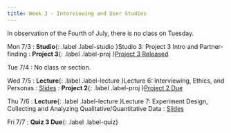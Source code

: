 ```yaml
---
title: Week 3 - Interviewing and User Studies
---
```

In observation of the Fourth of July, there is no class on Tuesday.

Mon 7/3
: **Studio**{: .label .label-studio }Studio 3: Project 3 Intro and Partner-finding
: **Project 3**{: .label .label-proj }[Project 3 Released](#)

Tue 7/4
: No class or section.

Wed 7/5
: **Lecture**{: .label .label-lecture }Lecture 6: Interviewing, Ethics, and Personas
  : [Slides](#)
: **Project 2**{: .label .label-proj }[Project 2 Due](#)

Thu 7/6
: **Lecture**{: .label .label-lecture }Lecture 7: Experiment Design, Collecting and Analyzing Qualitative/Quantitative Data
  : [Slides](#)

Fri 7/7
: **Quiz 3 Due**{: .label .label-quiz}
